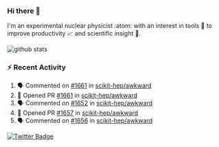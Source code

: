 ### Hi there 👋 

I'm an experimental nuclear physicist :atom: with an interest in tools :wrench: to improve productivity :chart_with_upwards_trend: and scientific insight :telescope:.

![github stats](https://github-readme-stats.vercel.app/api?username=agoose77&show_icons=true&hide_rank=true&hide_title=true&bg_color=30,e76445,904e95&text_color=efe3ec&icon_color=efe3ec)
<!--
**agoose77/agoose77** is a ✨ _special_ ✨ repository because its `README.md` (this file) appears on your GitHub profile.

Here are some ideas to get you started:

- 🔭 I’m currently working on ...
- 🌱 I’m currently learning ...
- 👯 I’m looking to collaborate on ...
- 🤔 I’m looking for help with ...
- 💬 Ask me about ...
- 📫 How to reach me: ...
- 😄 Pronouns: ...
- ⚡ Fun fact: ...
-->

### :zap: Recent Activity
<!--START_SECTION:activity-->
1. 🗣 Commented on [#1661](https://github.com/scikit-hep/awkward/issues/1661) in [scikit-hep/awkward](https://github.com/scikit-hep/awkward)
2. 💪 Opened PR [#1661](https://github.com/scikit-hep/awkward/pull/1661) in [scikit-hep/awkward](https://github.com/scikit-hep/awkward)
3. 🗣 Commented on [#1652](https://github.com/scikit-hep/awkward/issues/1652) in [scikit-hep/awkward](https://github.com/scikit-hep/awkward)
4. 💪 Opened PR [#1657](https://github.com/scikit-hep/awkward/pull/1657) in [scikit-hep/awkward](https://github.com/scikit-hep/awkward)
5. 🗣 Commented on [#1656](https://github.com/scikit-hep/awkward/issues/1656) in [scikit-hep/awkward](https://github.com/scikit-hep/awkward)
<!--END_SECTION:activity-->


[![Twitter Badge](https://img.shields.io/twitter/follow/agoose77?style=flat-square&logo=Twitter&logoColor=white&color=cornflowerblue)](https://twitter.com/agoose77)
